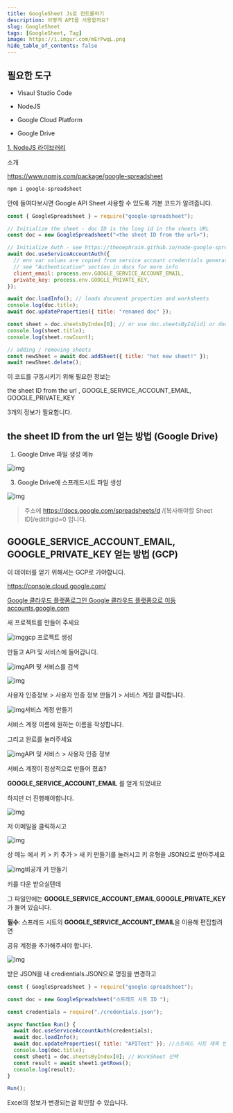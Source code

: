 ```yaml
---
title: GoogleSheet Js로 컨트롤하기
description: 어떻게 API를 사용할까요?
slug: GoogleSheet
tags: [GoogleSheet, Tag]
image: https://i.imgur.com/mErPwqL.png
hide_table_of_contents: false
---
```


## 필요한 도구

- Visaul Studio Code

- NodeJS

- Google Cloud Platform

- Google Drive

[1. NodeJS 라이브러리](https://lovehp30.tistory.com/entry/%EC%9E%90%EB%B0%94%EC%8A%A4%ED%81%AC%EB%A6%BD%ED%8A%B8%EB%A1%9C-Google-Sheet-API%EC%99%80-%EC%97%B0%EA%B2%B0%ED%95%98%EA%B8%B0#--%--NodeJS%--%EB%-D%BC%EC%-D%B-%EB%B-%-C%EB%-F%AC%EB%A-%AC)

소개

https://www.npmjs.com/package/google-spreadsheet

```bash
npm i google-spreadsheet
```

안에 들여다보시면 Google API Sheet 사용할 수 있도록 기본 코드가 알려줍니다.

```javascript
const { GoogleSpreadsheet } = require("google-spreadsheet");

// Initialize the sheet - doc ID is the long id in the sheets URL
const doc = new GoogleSpreadsheet("<the sheet ID from the url>");

// Initialize Auth - see https://theoephraim.github.io/node-google-spreadsheet/#/getting-started/authentication
await doc.useServiceAccountAuth({
  // env var values are copied from service account credentials generated by google
  // see "Authentication" section in docs for more info
  client_email: process.env.GOOGLE_SERVICE_ACCOUNT_EMAIL,
  private_key: process.env.GOOGLE_PRIVATE_KEY,
});

await doc.loadInfo(); // loads document properties and worksheets
console.log(doc.title);
await doc.updateProperties({ title: "renamed doc" });

const sheet = doc.sheetsByIndex[0]; // or use doc.sheetsById[id] or doc.sheetsByTitle[title]
console.log(sheet.title);
console.log(sheet.rowCount);

// adding / removing sheets
const newSheet = await doc.addSheet({ title: "hot new sheet!" });
await newSheet.delete();
```

이 코드를 구동시키기 위해 필요한 정보는

the sheet ID from the url , GOOGLE_SERVICE_ACCOUNT_EMAIL, GOOGLE_PRIVATE_KEY

3개의 정보가 필요합니다.

## the sheet ID from the url 얻는 방법 (Google Drive)

1. Google Drive 파일 생성 메뉴

![img](images/img.png)

3. Google Drive에 스프레드시트 파일 생성

![img](images/img-16621225939743.png)

> 주소에 https://docs.google.com/spreadsheets/d /[복사해야할 Sheet ID]/edit#gid=0 입니다.

## GOOGLE_SERVICE_ACCOUNT_EMAIL, GOOGLE_PRIVATE_KEY 얻는 방법 (GCP)

이 데이터를 얻기 위해서는 GCP로 가야합니다.

https://console.cloud.google.com/

[ Google 클라우드 플랫폼로그인 Google 클라우드 플랫폼으로 이동accounts.google.com](https://console.cloud.google.com/)

새 프로젝트를 만들어 주세요

![img](images/img-166212265709612.png)gcp 프로젝트 생성

만들고 API 및 서비스에 들어갑니다.

![img](images/img-16621226557109.png)API 및 서비스를 검색

![img](images/img-16621226543396.png)

사용자 인증정보 > 사용자 인증 정보 만들기 > 서비스 계정 클릭합니다.

![img](https://blog.kakaocdn.net/dn/cr98l0/btrGhyWXl1s/A0W32cK16Wk4kiyKkGgOk0/img.png)서비스 계정 만들기

서비스 계정 이름에 원하는 이름을 작성합니다.

그리고 완료를 눌러주세요

![img](images/img-166212266402915.png)API 및 서비스 > 사용자 인증 정보

서비스 계정이 정상적으로 만들어 졌죠?

**GOOGLE_SERVICE_ACCOUNT_EMAIL** 를 얻게 되었네요

하지만 더 진행해야합니다.

![img](images/img-166212266607718.png)

저 이메일을 클릭하시고

![img](images/img-166212266748521.png)

상 메뉴 에서 키 > 키 추가 > 새 키 만들기를 눌러시고 키 유형을 JSON으로 받아주세요

![img](images/img-166212266946724.png)비공개 키 만들기

키를 다운 받으실텐데

그 파일안에는 **GOOGLE_SERVICE_ACCOUNT_EMAIL**,**GOOGLE_PRIVATE_KEY** 가 들어 있습니다.

**필수**: 스프레드 시트의 **GOOGLE_SERVICE_ACCOUNT_EMAIL**을 이용해 편집할려면

공유 계정을 추가해주셔야 합니다.

![img](images/img-166212267160627.png)

받은 JSON을 내 credientials.JSON으로 명칭을 변경하고

```javascript
const { GoogleSpreadsheet } = require("google-spreadsheet");

const doc = new GoogleSpreadsheet("스트레드 시트 ID ");

const credentials = require("./credentials.json");

async function Run() {
  await doc.useServiceAccountAuth(credentials);
  await doc.loadInfo();
  await doc.updateProperties({ title: "APITest" }); //스트레드 시트 제목 변경
  console.log(doc.title);
  const sheet1 = doc.sheetsByIndex[0]; // WorkSheet 선택
  const result = await sheet1.getRows();
  console.log(result);
}

Run();
```

Excel의 정보가 변경되는걸 확인할 수 있습니다.
